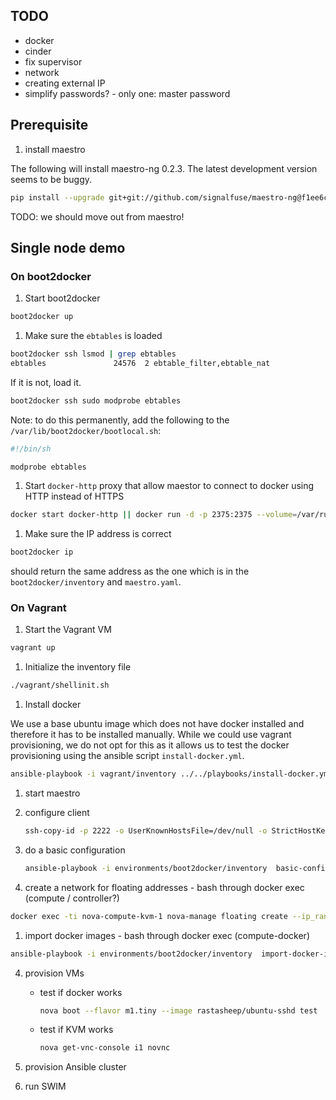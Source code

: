 






## TODO

- docker
- cinder
- fix supervisor
- network
- creating external IP
- simplify passwords? - only one: master password

## Prerequisite

1. install maestro

  The following will install maestro-ng 0.2.3. The latest development version seems to be buggy.

  ```sh
  pip install --upgrade git+git://github.com/signalfuse/maestro-ng@f1ee6c277a2a3c48f9a400cc4b511498cbca5d23
  ```

  TODO: we should move out from maestro!

## Single node demo

### On boot2docker

1. Start boot2docker

  ```sh
  boot2docker up
  ```

1. Make sure the `ebtables` is loaded

  ```sh
  boot2docker ssh lsmod | grep ebtables
  ebtables               24576  2 ebtable_filter,ebtable_nat
  ```

  If it is not, load it.

  ```sh
  boot2docker ssh sudo modprobe ebtables
  ```

  Note: to do this permanently, add the following to the `/var/lib/boot2docker/bootlocal.sh`:

  ```sh
  #!/bin/sh

  modprobe ebtables
  ```

1. Start `docker-http` proxy that allow maestor to connect to docker using HTTP instead of HTTPS

  ```sh
  docker start docker-http || docker run -d -p 2375:2375 --volume=/var/run/docker.sock:/var/run/docker.sock --name=docker-http sequenceiq/socat
  ```

1. Make sure the IP address is correct

  ```sh
  boot2docker ip
  ```

  should return the same address as the one which is in the `boot2docker/inventory` and `maestro.yaml`.

### On Vagrant

1. Start the Vagrant VM

  ```sh
  vagrant up
  ```

1. Initialize the inventory file

  ```sh
  ./vagrant/shellinit.sh
  ```

1. Install docker

  We use a base ubuntu image which does not have docker installed and therefore it has to be installed manually.
  While we could use vagrant provisioning, we do not opt for this as it allows us to test the docker provisioning using the ansible script `install-docker.yml`.

  ```sh
  ansible-playbook -i vagrant/inventory ../../playbooks/install-docker.yml
  ```

1. start maestro

1. configure client

    ```sh
    ssh-copy-id -p 2222 -o UserKnownHostsFile=/dev/null -o StrictHostKeyChecking=no root@<ip_of_the_client_docker>
    ```

1. do a basic configuration

    ```sh
    ansible-playbook -i environments/boot2docker/inventory  basic-configuration.yml
    ```

1. create a network for floating addresses - bash through docker exec (compute / controller?)

  ```sh
  docker exec -ti nova-compute-kvm-1 nova-manage floating create --ip_range=172.16.1.0/24  --pool demo
  ```

1. import docker images - bash through docker exec (compute-docker)

  ```sh
  ansible-playbook -i environments/boot2docker/inventory  import-docker-images.yml
  ```

4. provision VMs

    - test if docker works

        ```sh
        nova boot --flavor m1.tiny --image rastasheep/ubuntu-sshd test
        ```

    - test if KVM works

        ```sh
        nova get-vnc-console i1 novnc
        ```

5. provision Ansible cluster
6. run SWIM
